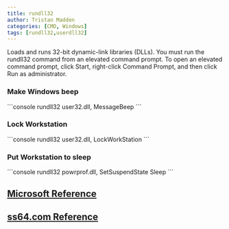 ```yaml
---
title: rundll32
author: Tristan Madden
categories: [CMD, Windows]
tags: [rundll32,userdll32]
---
```

Loads and runs 32-bit dynamic-link libraries (DLLs). You must run the rundll32 command from an elevated command prompt. To open an elevated command prompt, click Start, right-click Command Prompt, and then click Run as administrator.
<h3>Make Windows beep</h3>
```console
rundll32 user32.dll, MessageBeep
```
<h3>Lock Workstation</h3>
```console
rundll32 user32.dll, LockWorkStation
```
<h3>Put Workstation to sleep</h3>
```console
rundll32 powrprof.dll, SetSuspendState Sleep
```
<h2><a href="https://docs.microsoft.com/en-us/windows-server/administration/windows-commands/rundll32">Microsoft Reference</a></h2>
<h2><a href="https://ss64.com/nt/rundll32.html">ss64.com Reference</a></h2>